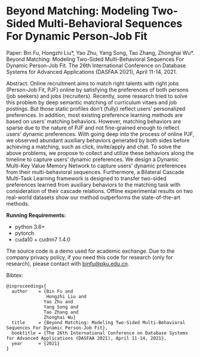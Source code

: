 # Beyond Matching: Modeling Two-Sided Multi-Behavioral Sequences For Dynamic Person-Job Fit

Paper: 
Bin Fu, Hongzhi Liu*, Yao Zhu, Yang Song, Tao Zhang, Zhonghai Wu*. Beyond Matching: Modeling Two-Sided Multi-Behavioral Sequences For Dynamic Person-Job Fit. The 26th International Conference on Database Systems for Advanced Applications (DASFAA 2021), April 11-14, 2021.

Abstract:
Online recruitment aims to match right talents with right jobs (Person-Job Fit, PJF) online by satisfying the preferences of both persons (job seekers) and jobs (recruiters). Recently, some research tried to solve this problem by deep semantic matching of curriculum vitaes and job postings. But those static profiles don’t (fully) reflect users’ personalized preferences. In addition, most existing preference learning methods are based on users’ matching behaviors. However, matching behaviors are sparse due to the nature of PJF and not fine-grained enough to reflect users’ dynamic preferences.
With going deep into the process of online PJF, we observed abundant auxiliary behaviors generated by both sides before achieving a matching, such as click, invite/apply and chat. To solve the above problems, we propose to collect and utilize these behaviors along the timeline to capture users’ dynamic preferences. We design a Dynamic Multi-Key Value Memory Network to capture users’ dynamic preferences from their multi-behavioral sequences. Furthermore, a Bilateral Cascade Multi-Task Learning framework is designed to transfer two-sided preferences learned from auxiliary behaviors to the matching task with consideration of their cascade relations. Offline experimental results on two real-world datasets show our method outperforms the state-of-the-art methods.



**Running Requirements:**
* python 3.6+
* pytorch
* cuda10 + cudnn7 1.4.0

The source code is a demo used for academic exchange.
Due to the company privacy policy, if you need this code for research (only for research), please contact with binfu@pku.edu.cn.


Bibtex:
```
@inproceedings{
  author    = {Bin Fu and
               Hongzhi Liu and
              Yao Zhu and
              Yang Song and
              Tao Zhang and
              Zhonghai Wu}
  title     = {Beyond Matching: Modeling Two-Sided Multi-Behavioral Sequences For Dynamic Person-Job Fit},
  booktitle = {The 26th International Conference on Database Systems for Advanced Applications (DASFAA 2021), April 11-14, 2021},
  year      = {2021}
}
```
